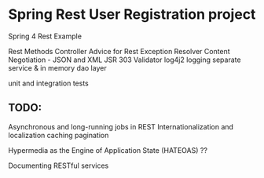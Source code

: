 Spring Rest User Registration project
=====================================

Spring 4 Rest Example

Rest Methods
Controller Advice for Rest Exception Resolver
Content Negotiation - JSON and XML
JSR 303 Validator
log4j2  logging
separate service & in memory dao layer 

unit and integration tests

TODO: 
-----
Asynchronous and long-running jobs in REST
Internationalization and localization
caching
pagination

Hypermedia as the Engine of Application State (HATEOAS) ??

Documenting RESTful services
	
			




